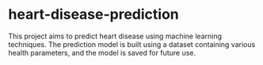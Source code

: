 # heart-disease-prediction
This project aims to predict heart disease using machine learning techniques. The prediction model is built using a dataset containing various health parameters, and the model is saved for future use.
